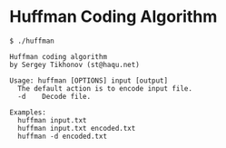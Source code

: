 # Huffman Coding Algorithm

    $ ./huffman

    Huffman coding algorithm
    by Sergey Tikhonov (st@haqu.net)

    Usage: huffman [OPTIONS] input [output]
      The default action is to encode input file.
      -d	Decode file.

    Examples:
      huffman input.txt
      huffman input.txt encoded.txt
      huffman -d encoded.txt
